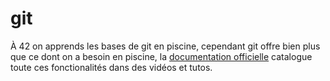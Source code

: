 <!-- TITLE: Git -->
# git
À 42 on apprends les bases de git en piscine, cependant git offre bien plus que ce dont on a besoin en piscine, la [documentation officielle](https://git-scm.com/doc) catalogue toute ces fonctionalités dans des vidéos et tutos.




